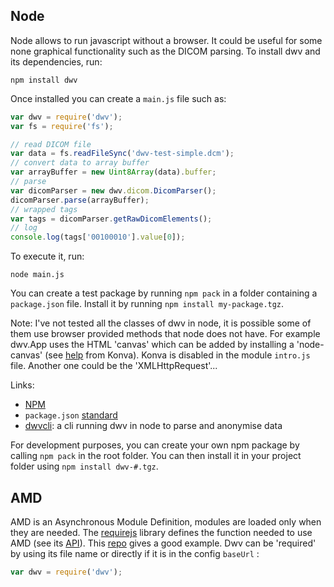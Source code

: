 ## Node

Node allows to run javascript without a browser. It could be useful for some none graphical functionality such as the DICOM parsing. To install dwv and its dependencies, run:

```
npm install dwv
```

Once installed you can create a `main.js` file such as:

```javascript
var dwv = require('dwv');
var fs = require('fs');

// read DICOM file
var data = fs.readFileSync('dwv-test-simple.dcm');
// convert data to array buffer
var arrayBuffer = new Uint8Array(data).buffer;
// parse
var dicomParser = new dwv.dicom.DicomParser();
dicomParser.parse(arrayBuffer);
// wrapped tags
var tags = dicomParser.getRawDicomElements();
// log
console.log(tags['00100010'].value[0]);
```

To execute it, run:

```
node main.js
```

You can create a test package by running `npm pack` in a folder containing a `package.json` file. Install it
by running `npm install my-package.tgz`.

Note: I've not tested all the classes of dwv in node, it is possible some of them use browser provided methods that node does not have. For example dwv.App uses the HTML 'canvas' which can be added by installing a 'node-canvas' (see [help](https://github.com/konvajs/konva#5-nodejs) from Konva). Konva is disabled in the module `intro.js` file. Another one could be the 'XMLHttpRequest'...

Links:
 * [NPM](https://www.npmjs.com/)
 * `package.json` [standard](https://docs.npmjs.com/files/package.json)
 * [dwvcli](https://github.com/ivmartel/dwvcli): a cli running dwv in node to parse and anonymise data

For development purposes, you can create your own npm package by calling `npm pack` in the root folder. You can then install it in your project folder using `npm install dwv-#.tgz`.

## AMD

AMD is an Asynchronous Module Definition, modules are loaded only when they are needed. The [requirejs](http://requirejs.org) library defines the function needed to use AMD (see its [API](http://requirejs.org/docs/api.html)). This [repo](https://github.com/volojs/create-template) gives a good example. Dwv can be 'required' by using its file name or directly if it is in the config `baseUrl` :

```javascript
var dwv = require('dwv');
```
